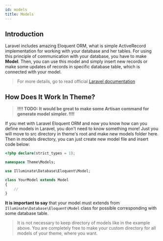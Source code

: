 ```yaml
---
id: models
title: Models
---
```


## Introduction

Laravel includes amazing Eloquent ORM, what is simple ActiveRecord implementation for working with your database and her
tables. For using this principle of communication with your database, you have to make **Model**. Then, you can use this model and 
simply insert new records or make some updates of records in specific database table, which is connected with your model.

> For more details, go to read official [Laravel documentation](https://laravel.com/docs/5.8/eloquent)

## How Does It Work In Theme?

> **!!!! TODO: It would be great to make some Artisan command for generate model simpler. !!!!**

If you met with Laravel Eloquent ORM and now you know how can you define models in Laravel, you don't need to know something more! Just you will 
move to src directory in theme's root and make new models folder here. Then in models directory, you can just create new model file and 
insert code below:
```php
<?php declare(strict_types = 1);

namespace Theme\Models;

use Illuminate\Database\Eloquent\Model;

class YourModel extends Model
{
    //
}
```
**It is important to say** that your model must extends from `Illuminate\Database\Eloquent\Model` class for possible corresponding with some database 
table.

> It is not necessary to keep directory of models like in the example above. You are completely free to make your custom directory for all models of your theme, 
where you want.
